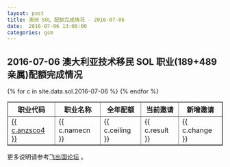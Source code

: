 ```yaml
---
layout: post
title: 澳洲 SOL 配额完成情况 - 2016-07-06
date:  2016-07-06 13:00:00
categories: gsm
---
```


## 2016-07-06 澳大利亚技术移民 SOL 职业(189+489亲属)配额完成情况

<table border = "1" cellpadding="1" cellspacing="0">
<tr>
<th>职业代码</th>
<th>职业名称</th>
<th>全年配额</th>
<th>当前邀请</th>
<th>新增邀请</th>
</tr>
{% for c in site.data.sol.2016-07-06 %}
<tr>
<td> <a href="http://bbs.fcgvisa.com/t/topic/{{ c.bbsid }}" target="_blank">{{ c.anzsco4 }}</a> </td>
<td> {{ c.namecn }} </td>
<td> {{ c.ceiling }} </td>
<td> {{ c.result }} </td>
<td> {{ c.change }} </td>
</tr>
{% endfor %}
</table>

更多说明请参考<a href="http://bbs.fcgvisa.com/t/eoi/6335/" target="blank">飞出国论坛</a> 。

